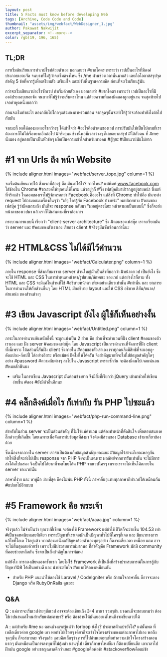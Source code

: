 ```yaml
---
layout: post
title: 5 Facts must know before developing Web
tags: [Archive, Code Code and Code]
thumbnail: "assets/img/webfact/WebDesigner_1.jpg"
author: Pakawat Nakwijit
excerpt_separator: <!--more-->
color: rgb(19, 196, 165)
---
```


## TL;DR

การเริ่มต้นเรียนการทำเวปไซท์ด้วยตัวเอง บอกเลยว่า <span class="tag-en">#ยากโคตร</span> เพราะว่า เวปเป็นอะไรที่มีองค์ประกอบเยอะจัด จนบางทีไม่รู้ว่าจะเริ่มตรงไหน ซึ่ง /me ผ่านช่วงเวลานั้นมาแล้ว เลยถือโอกาสสรุปจุดสำคัญ 5 ข้อที่ควรรู้เพื่อเตรียมตัว เตรียมใจ และปรับพื้นฐานความคิด ก่อนที่จะเริ่มเรียนรู้มัน
<!--more-->

กว่าจะเริ่มเขียนเวปอะไรซักเวป ถ้าเริ่มด้วยตัวเอง บอกเลยว่า <span class="tag-en">#ยากโคตร</span> เพราะว่า เวปเป็นอะไรที่มีองค์ประกอบเยอะจัด จนบางทีไม่รู้ว่าจะเริ่มตรงไหน แต่ด้วยความที่ลองผิดลองถูกอยู่นาน จนสุดท้ายไปเจอคำพูดหนึ่งบอกว่า

<div class="blockquote">

ก่อนจะเริ่มทำอะไร ลองกลับไปไกลๆแล้วมองภาพรวมก่อน จากจุดๆนั้นจะทำให้รู้ว่าจะต้องทำยังไงต่อไปกับมัน
</div>

จากมะกี้ พอได้ลองมองอะไรกว้างๆ ได้เข้าใจว่า <span class="tag-en">#อะไรคือตัวตนของเวป</span> การปรับมันให้เป็นไปตามที่เราต้องการก็ไม่ใช่เรื่องยากอีกต่อไป <span class="tag-en">#จริงๆนะ</span> ช่วงนี้พอมีเวลาว่างๆ ก็เลยอยากสรุป <span class="tag-en">#ไอ้ตัวตน</span> ที่ <span class="tag-en">#me</span> นั่งมอง อยู่หลายปีมาเป็นหัวข้อๆ เผื่อเป็นความเข้าใจสำหรับบางคน <span class="tag-en">#สู้ๆฮะ</span> <span class="tag-en">#เขียนเวปมันไม่ยาก</span>

# #1 จาก Urls ถึง หน้า Website

{% include aligner.html images="webfact/server_topo.jpg" column=1 %}

จะเริ่มต้นเขียนเวปได้ สิ่งแรกที่ต้องรู้ คือ มันมาได้ไง? จากไหน? แค่พิมพ์ www.facebook.com ใส่ช่องใน Chrome <span class="tag-en">#รณรงค์ให้ทุกคนใช้โครม</span> แล้วอยู่ๆก็ <span class="tag-en">#วิ้ง</span> เฟสบุ๊คก็มาปรากฏอยู่ตรงหน้า ซึ่งแท้ที่จริงแล้ว ในคอมของเราไม่รู้จักหรอกว่า Facebook คืออะไร แต่สิ่งที่ Chrome ทำให้คือ มันจะส่ง request ไปถามคอมเครื่องอื่นๆว่า "เฮ้ๆ ใครรู้จัก Facebook บ้างฟร่ะ" พอปลายทาง <span class="tag-en">#คอมของเฟสบุ๊ค</span> รู้ว่ามีคนถามถึง มันก็จะ response กลับมา "ผมอยู่ตรงนี้ฮะ หน้าตาผมเป็นแบบนี้" ซึ่งก็จะส่งหน้าตาของเวปมา แล้วเราก็ได้เล่นตามที่เราต้องการ

กระบวนการแบบนี้ เรียกว่า "client-server architecture" ซึ่ง <span class="tag-en">#คอมของเฟสบุ๊ค</span> เราจะเรียกมันว่า server และ <span class="tag-en">#คอมของตัวเราเอง</span> เรียกว่า client <span class="tag-en">#จริงๆมันซับซ้อนกว่านี้นะ</span>

# #2 HTML&CSS ไม่ได้มีไว้คำนวน

{% include aligner.html images="webfact/Calculater.png" column=1 %}

ภายใน response ที่ส่งกลับมาจาก server ส่วนใหญ่มักเป็นสิ่งที่บอกว่า <span class="tag-en">#หน้าตาเวป</span> เป็นยังไง ซึ่งจะใช้ HTML และ CSS ในการกำหนดหน้าตา/รูปแบบ/ลักษณะ ของเวป แต่อย่างไรก็ตาม ทั้ง HTML และ CSS จะมีแค่ในส่วนที่ใช้ <span class="tag-en">#อธิบายหน้าตา</span> เพียงอย่างเดียวเท่านั้น <span class="tag-en">#เท่านั้น</span> และ ยกภาระในการคำนวนให้กับส่วนอื่นๆ โดย HTML มักอธิบาย layout และให้ CSS อธิบาย สีสัน/ขนาด/ตำแหน่ง ของส่วนต่างๆ

# #3 เขียน Javascript ยังไง ผู้ใช้ก็เห็นอย่างงั้น

{% include aligner.html images="webfact/Untitled.png" column=1 %}

ภาระในการคำนวนอันหนักอึ้งนี้ จะถูกแบ่งเป็น 2 ส่วน คือ ส่วนที่จะคำนวนที่ฝั่ง client <span class="tag-en">#คอมของตัวเราเอง</span> และ ฝั่ง server <span class="tag-en">#คอมของเฟสบุ๊ค</span> โดย Javascript เป็นการคำนวนที่จัดการที่ฝั่ง client ทั้งนี้เพราะ โค้ดส่วนนี้รันฝั่ง client ซึ่งภายใน <span class="tag-en">#คอมของตัวเราเอง</span> เราทุกคนจึงมีสิทธิที่จะแอบดู-ดัดแปลง-ก๊อปปี้ ได้อย่างอิสระ หรือแม้แต่ ปิดไม่ให้โค้ดรัน จึงสำคัญมากที่จะไม่ใส่ข้อมูลสำคัญใดๆ อย่าง <span class="tag-en">#password</span> <span class="tag-en">#ความลับต่างๆ</span> ลงไปใน Javascript เพราะซักวัน จะต้องมีคนไปเจอแน่นอน <span class="tag-en">#หมอลักฟันธง</span>
+ เสริม ในการเขียน Javascript มันค่อนข้างยาก จึงมีสิ่งที่เรียกว่า jQuery เข้ามาช่วยให้เขียนง่ายขึ้น <span class="tag-en">#ลอง</span> <span class="tag-en">#ยังมีตัวอื่นอีกนะ</span>

# #4 คลิ๊กลิงค์เมื่อไร ก็เท่ากับ รัน PHP ไปซะแล้ว

{% include aligner.html images="webfact/php-run-command-line.png" column=1 %}

สำหรับในส่วน server จะเป็นส่วนสำคัญ ที่ไม่ใช่แค่คำนวน แต่ต้องทำหน้าที่ตัดสินใจ เพื่อตอบสนองคลิ๊กต่างๆที่เกิดขึ้น โดยเฉพาะเพื่อจัดการกับข้อมูลที่ส่งมา จึงต้องมีส่วนของ Database เข้ามาเกี่ยวข้องด้วย

ซึ่งเนื่องจากภายใน server เราจำเป็นต้องเก็บข้อมูลสำคัญเยอะแยะ <span class="tag-en">#ข้อมูลไร้สาระก็เยอะพอๆกัน</span> ทำให้สิ่งที่จะส่งไปเป็น response จาก PHP จึงจะเป็นเฉพาะ ผลลัพย์จากการรันเท่านั้น จะไม่มีการส่งโค้ดไปแสดง จึงเป็นไปได้ยากที่จะขโมยโค้ด PHP จากเวปใครๆ เพราะเราจะไม่เห็นโค้ดภายใน server ของเวปนั้น

ภาษาที่ง่าย และ หาคู่มือ ง่ายที่สุด ก็คงไม่พ้น PHP ทั้งนี้ ภาษาอื่นๆแทบทุกภาษาก็ทำเวปได้เหมือนกัน <span class="tag-en">#แปลกไปอีกแบบ</span>

# #5 Framework คือ พระเจ้า

{% include aligner.html images="webfact/aaaa.jpg" column=1 %}

จริงๆแล้ว ไม่จำเป็นว่า ทุกเวปที่เขียน จะต้องใช้ Framework แต่ถ้าใช้ ชีวิตก็จะง่ายขึ้น 104.53 เท่า <span class="tag-en">#เป็นจุดทศนิยมเลยทีเดียว</span> เพราะปัญหาที่เราเจอมักเป็นปัญหาทั่วไปที่ใครๆก็เจอ และ มีแนวทางการแก้ไขที่โอเค ไว้อยู่แล้ว หากต้องมานั่งแก้ปัญหาด้วยตัวเองทุกๆอย่าง ก็คงจะเสียเวลา เหนื่อย แถม อาจจะไม่สิ้นสุดเลยด้วยซ้ำ เพราะไม่มีประสบการณ์มากพอ ที่สำคัญคือ Framework มักมี community ที่คอยช่วยเหลือกัน ซึ่งจะเป็นสิ่งสำคัญในการพัฒนา

แต่ยังไง การลองเขียนเองครั้งแรก โดยไม่ใช้ Framework ก็เป็นสิ่งที่สร้างประสบการณ์ในการสู้กับปัญหา108 ได้เป็นอย่างดี และ น่าประทับใจ <span class="tag-en">#อยากให้ลองเหมือนกัน</span>
+ สำหรับ PHP แนะนำให้ลองใช้ Laravel / CodeIgniter หรือ ถ้าสนใจภาษาอื่น ก็อาจจะลอง Django หรือ RubyOnRails ดูนะฮะ

## Q&A
Q : แค่การจะเริ่มเวปง่ายๆซักเวป อาจจะต้องเขียนถึง 3-4 ภาษา รวมๆกัน บางคนก็จะชอบถามว่า ต้องใช้เวปนานแค่ไหนสำหรับแต่ละภาษา? หรือ ต้องอ่านให้มันเยอะแค่ไหนถึงจะเขียนเวปได้

A : แต่สำหรับ <span class="tag-en">#me</span> นะ ตอนช่วงแรกรู้แค่ว่า forloop ยังไง? ประกาศตัวแปรยังไง? แค่นั้นพอ ที่เหลือเดี๋ยวค่อย google เอา พอทำไปเรื่อยๆ เดี๋ยวก็จะเข้าใจโครงสร้างของแต่ละภาษาไปเอง พอถึงจุดๆนั้น ก็จะสบายละ จริงๆแล้ว แอบคิดเล็กๆว่า การที่ไปอ่านเยอะๆเพื่อทำความเข้าใจโครงสร้างตอนแรกๆ มันเหมือนเป็นการลงทุนที่ไม่คุ้มค่า นานๆไป เดี๋ยวก็ภาษาใหม่ก็มา ก็ต้องเปลี่ยนอีก เอาเวลาไปฝึกฝน google อย่างชาญฉลาดดีกว่าเยอะ <span class="tag-en">#googleคือพ่อข้า</span> <span class="tag-en">#stackoverflowคือแม่ข้า</span>

